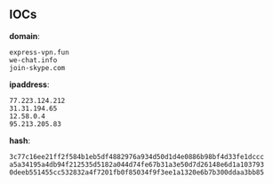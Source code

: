 
## IOCs

__domain__:

```text
express-vpn.fun
we-chat.info
join-skype.com
```
__ipaddress__:

```text
77.223.124.212
31.31.194.65
12.58.0.4
95.213.205.83
```
__hash__:

```text
3c77c16ee21ff2f584b1eb5df4882976a934d50d1d4e0886b98bf4d33fe1dccc
a5a34195a4db94f212535d5182a044d74fe67b31a3e50d7d26148e6d1a103793
0deeb551455cc532832a4f7201fb0f85034f9f3ee1a1320e6b7b300ddaa3bb85
```
